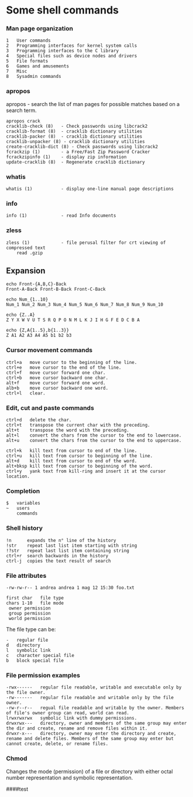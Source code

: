 # Some shell commands

### Man page organization
```
1   User commands
2   Programming interfaces for kernel system calls
3   Programming interfaces to the C library
4   Special files such as device nodes and drivers
5   File formats
6   Games and amusements
7   Misc
8   Sysadmin commands
```
### apropos
apropos - search the list of man pages for possible matches based on a search term.
```
apropos crack
cracklib-check (8)   - Check passwords using libcrack2
cracklib-format (8)  - cracklib dictionary utilities
cracklib-packer (8)  - cracklib dictionary utilities
cracklib-unpacker (8) - cracklib dictionary utilities
create-cracklib-dict (8) - Check passwords using libcrack2
fcrackzip (1)        - a Free/Fast Zip Password Cracker
fcrackzipinfo (1)    - display zip information
update-cracklib (8)  - Regenerate cracklib dictionary
```

### whatis
```
whatis (1)           - display one-line manual page descriptions
```

### info
```
info (1)             - read Info documents
```

### zless
```
zless (1)            - file perusal filter for crt viewing of compressed text
	read .gzip
```
## Expansion

```
echo Front-{A,B,C}-Back
Front-A-Back Front-B-Back Front-C-Back
```
```
echo Num_{1..10}
Num_1 Num_2 Num_3 Num_4 Num_5 Num_6 Num_7 Num_8 Num_9 Num_10
```

```
echo {Z..A}    
Z Y X W V U T S R Q P O N M L K J I H G F E D C B A
```

```
echo {Z,A{1..5},b{1..3}} 
Z A1 A2 A3 A4 A5 b1 b2 b3
```

### Cursor movement commands
```
ctrl+a   move cursor to the beginning of the line.
ctrl+e   move cursor to the end of the line.
ctrl+f   move cursor forward one char.
ctrl+b   move cursor backward one char.
alt+f    move cursor forward one word.
alb+b    move cursor backward one word.
ctrl+l   clear.
```

### Edit, cut and paste commands
```
ctrl+d   delete the char.
ctrl+t   transpose the current char with the preceding.
alt+t    transpose the word with the preceding.
alt+l    convert the chars from the cursor to the end to lowercase.
alt+u    convert the chars from the cursor to the end to uppercase.

ctrl+k   kill text from cursor to end of the line.
ctrl+u   kill text from cursor to beginning of the line.
alt+d    kill text from cursor to end of the word.
alt+bksp kill text from cursor to beginning of the word.
ctrl+y   yank text from kill-ring and insert it at the cursor location.
```

### Completion
```
$   variables
~   users
    commands
```    

### Shell history

```
!n      expands the n° line of the history
!str    repeat last list item starting with string
!?str   repeat last list item containing string
ctrl+r  search backwards in the history
ctrl-j  copies the text result of search
```

### File attributes

```
-rw-rw-r-- 1 andrea andrea 1 mag 12 15:30 foo.txt

first char   file type
chars 1-10   file mode
 owner permission
 group permission
 world permission
```

The file type can be:
```
-   regular file
d   directory
l   symbolic link
c   character special file
b   block special file
```

### File permission examples
```
-rwx------   regular file readable, writable and executable only by the file owner.
-rw-------   regular file readable and writable only by the file owner.
-rw-r--r--   regual file readable and writable by the owner. Members of file's owner group can read, world can read.
lrwxrwxrwx   symbolic link with dummy permissions.
drwxrwx---   directory, owner and members of the same group may enter the dir and create, rename and remove files within it.
drwxr-x---   directory, owner may enter the directory and create, rename and delete files. Members of the same group may enter but cannot create, delete, or rename files.
```

### Chmod 
Changes the mode (permission) of a file or directory with either octal number representation and symbolic representation.

####test
```
```



